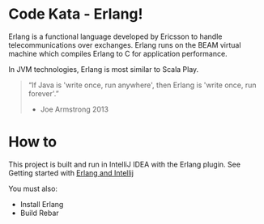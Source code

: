 # Code Kata - Erlang!

Erlang is a functional language developed by Ericsson to handle telecommunications over exchanges. Erlang runs on the
BEAM virtual machine which compiles Erlang to C for application performance.

In JVM technologies, Erlang is most similar to Scala Play. 

 > “If Java is 'write once, run anywhere', then Erlang is 'write once, run forever'.”
 > - Joe Armstrong 2013
 
 # How to
 
 This project is built and run in IntelliJ IDEA with the Erlang plugin. 
 See Getting started with [Erlang and Intellij](https://www.jetbrains.com/help/idea/getting-started-with-erlang.html#d976066e95)
 
 You must also:
 * Install Erlang
 * Build Rebar
